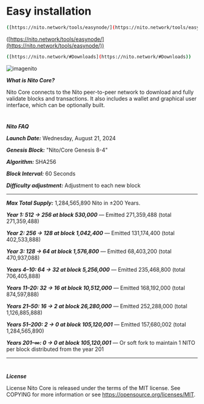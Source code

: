 # Easy installation

```bash
([https://nito.network/tools/easynode/](https://nito.network/tools/easynode/))
```
([https://nito.network/tools/easynode/](https://nito.network/tools/easynode/))

```bash
([https://nito.network/#Downloads](https://nito.network/#Downloads))
```

![imagenito](https://github.com/user-attachments/assets/41389ade-1a8e-4b9b-9f3a-2572bd1aadbb)


***What is Nito Core?***

Nito Core connects to the Nito peer-to-peer network to download and fully validate blocks and transactions. It also includes a wallet and graphical user interface, which can be optionally built.


#
***Nito FAQ***

***Launch Date:*** Wednesday, August 21, 2024

***Genesis Block:*** "Nito/Core Genesis 8-4"

***Algorithm:*** SHA256

***Block Interval:*** 60 Seconds

***Difficulty adjustment:*** Adjustment to each new block


_______________________________________________________________________________________________________________________


***Max Total Supply:***  1,284,565,890 Nito in ±200 Years.

***Year 1: 512 → 256 at block 530,000*** — Emitted 271,359,488 (total 271,359,488)

***Year 2: 256 → 128 at block 1,042,400*** — Emitted 131,174,400 (total 402,533,888)

***Year 3: 128 → 64 at block 1,576,800*** — Emitted 68,403,200 (total 470,937,088)

***Years 4–10: 64 → 32 at block 5,256,000*** — Emitted 235,468,800 (total 706,405,888)

***Years 11–20: 32 → 16 at block 10,512,000*** — Emitted 168,192,000 (total 874,597,888)

***Years 21–50: 16 → 2 at block 26,280,000*** — Emitted 252,288,000 (total 1,126,885,888)

***Years 51–200: 2 → 0 at block 105,120,001*** — Emitted 157,680,002 (total 1,284,565,890)

***Years 201–∞: 0 → 0 at block 105,120,001*** — Or soft fork to maintain 1 NITO per block distributed from the year 201 


_______________________________________________________________________________________________________________________


#
***License***

License Nito Core is released under the terms of the MIT license. See COPYING for more information or see https://opensource.org/licenses/MIT.
